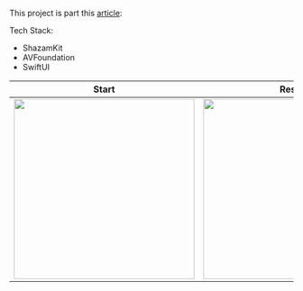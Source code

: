 This project is part this [article](https://cedricbahirwe.hashnode.dev/audio-recognition-with-shazamkit-and-avfoundation):

Tech Stack:
- ShazamKit
- AVFoundation
- SwiftUI

Start                 | Result
--------------------- | ---------------------
<img src="https://user-images.githubusercontent.com/49038614/195209226-b2001c31-2acb-44a9-abed-23f1b1442525.png" width="320"> | <img src="https://user-images.githubusercontent.com/49038614/195209133-faadfaf0-221b-4d3a-b349-849c14eb967a.png" width="320">
